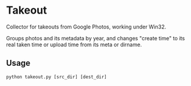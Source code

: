 # Takeout
Collector for takeouts from Google Photos, working under Win32.

Groups photos and its metadata by year, and changes "create time" to its real taken time or upload time from 
its meta or dirname.

## Usage
```
python takeout.py [src_dir] [dest_dir]
```
